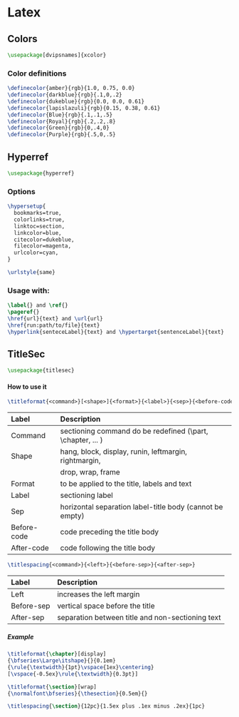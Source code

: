 # Latex

## Colors

```tex
\usepackage[dvipsnames]{xcolor}
```

### Color definitions

```tex
\definecolor{amber}{rgb}{1.0, 0.75, 0.0}
\definecolor{darkblue}{rgb}{.1,0,.2}
\definecolor{dukeblue}{rgb}{0.0, 0.0, 0.61}
\definecolor{lapislazuli}{rgb}{0.15, 0.38, 0.61}
\definecolor{Blue}{rgb}{.1,.1,.5}
\definecolor{Royal}{rgb}{.2,.2,.8}
\definecolor{Green}{rgb}{0,.4,0}
\definecolor{Purple}{rgb}{.5,0,.5}
```

## Hyperref

```tex
\usepackage{hyperref}
```

### Options

```tex
\hypersetup{
  bookmarks=true,
  colorlinks=true,
  linktoc=section,
  linkcolor=blue,
  citecolor=dukeblue,
  filecolor=magenta,
  urlcolor=cyan,
}
```

```tex
\urlstyle{same}
```

### Usage with:

```tex
\label{} and \ref{}
\pageref{}
\href{url}{text} and \url{url}
\href{run:path/to/file}{text}
\hyperlink{senteceLabel}{text} and \hypertarget{sentenceLabel}{text}
```

## TitleSec

```tex
\usepackage{titlesec}
```
#### How to use it
```tex
\titleformat{<command>}[<shape>]{<format>}{<label>}{<sep>}{<before-code>}[<after-code>]
```
| Label       | Description                                                |
| :---        | :---                                                       |
| Command     | sectioning command do be redefined (\part, \chapter, ... ) |
| Shape       | hang, block, display, runin, leftmargin, rightmargin,      |
|             | drop, wrap, frame                                          |
| Format      | to be applied to the title, labels and text                |
| Label       | sectioning label                                           |
| Sep         | horizontal separation label-title body (cannot be empty)   |
| Before-code | code preceding the title body                              |
| After-code  | code following the title body                              |

```tex
\titlespacing{<command>}{<left>}{<before-sep>}{<after-sep>}
```

| Label      | Description                                      |
| :---       | :---                                             |
| Left       | increases the left margin                        |
| Before-sep | vertical space before the title                  |
| After-sep  | separation between title and non-sectioning text |

##### Example

```tex
\titleformat{\chapter}[display]
{\bfseries\Large\itshape}{}{0.1em}
{\rule{\textwidth}{1pt}\vspace{1ex}\centering}
[\vspace{-0.5ex}\rule{\textwidth}{0.3pt}]

\titleformat{\section}[wrap]
{\normalfont\bfseries}{\thesection}{0.5em}{}

\titlespacing{\section}{12pc}{1.5ex plus .1ex minus .2ex}{1pc}
```
